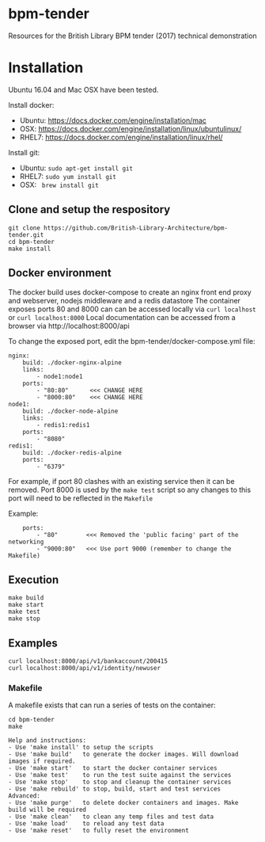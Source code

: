 # bpm-tender
Resources for the British Library BPM tender (2017) technical demonstration

# Installation
Ubuntu 16.04 and Mac OSX have been tested.

Install docker:

* Ubuntu: https://docs.docker.com/engine/installation/mac
* OSX: https://docs.docker.com/engine/installation/linux/ubuntulinux/
* RHEL7: https://docs.docker.com/engine/installation/linux/rhel/

Install git:
* Ubuntu: `sudo apt-get install git`
* RHEL7: `sudo yum install git`
* OSX: ` brew install git`

## Clone and setup the respository
```
git clone https://github.com/British-Library-Architecture/bpm-tender.git
cd bpm-tender
make install
```  

## Docker environment
The docker build uses docker-compose to create an nginx front end proxy and webserver, nodejs middleware and a redis datastore
The container exposes ports 80 and 8000 can can be accessed locally via `curl localhost` or `curl localhost:8000`
Local documentation can be accessed from a browser via http://localhost:8000/api

To change the exposed port, edit the bpm-tender/docker-compose.yml file:
```
nginx:
    build: ./docker-nginx-alpine
    links:
        - node1:node1
    ports:
        - "80:80"      <<< CHANGE HERE
        - "8000:80"    <<< CHANGE HERE
node1:
    build: ./docker-node-alpine
    links:
        - redis1:redis1
    ports:
        - "8080"
redis1:
    build: ./docker-redis-alpine
    ports:
        - "6379"
```

For example, if port 80 clashes with an existing service then it can be removed. Port 8000 is used by the `make test` script so any changes to this port will need to be reflected in the `Makefile`

Example:
```
    ports:
        - "80"        <<< Removed the 'public facing' part of the networking
        - "9000:80"   <<< Use port 9000 (remember to change the Makefile)
```

## Execution
```
make build
make start
make test
make stop
```

## Examples
```
curl localhost:8000/api/v1/bankaccount/200415
curl localhost:8000/api/v1/identity/newuser
```

### Makefile
A makefile exists that can run a series of tests on the container:
```
cd bpm-tender
make

Help and instructions:
- Use 'make install' to setup the scripts
- Use 'make build'   to generate the docker images. Will download images if required.
- Use 'make start'   to start the docker container services
- Use 'make test'    to run the test suite against the services
- Use 'make stop'    to stop and cleanup the container services
- Use 'make rebuild' to stop, build, start and test services
Advanced:
- Use 'make purge'   to delete docker containers and images. Make build will be required
- Use 'make clean'   to clean any temp files and test data
- Use 'make load'    to reload any test data
- Use 'make reset'   to fully reset the environment

```

